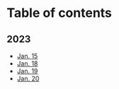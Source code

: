 # Table of contents

## 2023

* [Jan. 15](README.md)
* [Jan. 18](2023/jan.-18.md)
* [Jan. 19](2023/jan.-19.md)
* [Jan. 20](2023/jan.-20.md)

